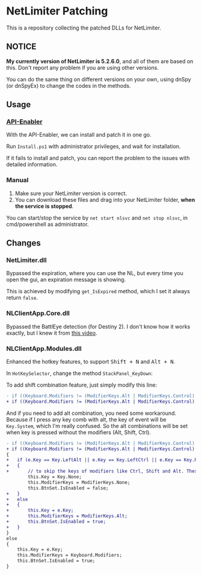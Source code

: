 # NetLimiter Patching

This is a repository collecting the patched DLLs for NetLimiter.

## NOTICE

**My currently version of NetLimiter is 5.2.6.0**, and all of them are based on this.
Don't report any problem if you are using other versions.

You can do the same thing on different versions on your own, using dnSpy (or dnSpyEx) to change the codes in the methods.

## Usage

### [API-Enabler](https://github.com/Taskeren/API-Enabler)

With the API-Enabler, we can install and patch it in one go.

Run `Install.ps1` with administrator privileges, and wait for installation.

If it fails to install and patch, you can report the problem to the issues with detailed information.

### Manual

1. Make sure your NetLimiter version is correct.
2. You can download these files and drag into your NetLimiter folder, **when the service is stopped**.

You can start/stop the service by `net start nlsvc` and `net stop nlsvc`, in cmd/powershell as administrator.

## Changes

### NetLimiter.dll

Bypassed the expiration, where you can use the NL, but every time you open the gui, an expiration message is showing.

This is achieved by modifying `get_IsExpired` method, which I set it always return `false`.

### NLClientApp.Core.dll

Bypassed the BattlEye detection (for Destiny 2). I don't know how it works exactly, but I knew it from [this video](https://www.youtube.com/watch?v=avkBlOQ_kUI).

### NLClientApp.Modules.dll

Enhanced the hotkey features, to support <kbd>Shift + N</kbd> and <kbd>Alt + N</kbd>.

In `HotKeySelector`, change the method `StackPanel_KeyDown`:

To add shift combination feature, just simply modify this line:

```diff
- if ((Keyboard.Modifiers != (ModifierKeys.Alt | ModifierKeys.Control) && Keyboard.Modifiers != ModifierKeys.Control) || e.Key == Key.LeftAlt || e.Key == Key.LeftCtrl || e.Key == Key.RightAlt || e.Key == Key.LeftCtrl || e.Key == Key.LWin || e.Key == Key.RWin || e.Key == Key.LeftShift || e.Key == Key.RightShift)
+ if ((Keyboard.Modifiers != (ModifierKeys.Alt | ModifierKeys.Control) && Keyboard.Modifiers != ModifierKeys.Control && Keyboard.Modifiers != ModifierKeys.Shift) || e.Key == Key.LeftAlt || e.Key == Key.LeftCtrl || e.Key == Key.RightAlt || e.Key == Key.LeftCtrl || e.Key == Key.LWin || e.Key == Key.RWin || e.Key == Key.LeftShift || e.Key == Key.RightShift)
```

And if you need to add alt combination, you need some workaround. Because if I press any key comb with alt, the key of event will be `Key.System`, which I'm really confused.
So the alt combinations will be set when key is pressed without the modifiers (Alt, Shift, Ctrl).

```diff
- if ((Keyboard.Modifiers != (ModifierKeys.Alt | ModifierKeys.Control) && Keyboard.Modifiers != ModifierKeys.Control) || e.Key == Key.LeftAlt || e.Key == Key.LeftCtrl || e.Key == Key.RightAlt || e.Key == Key.LeftCtrl || e.Key == Key.LWin || e.Key == Key.RWin || e.Key == Key.LeftShift || e.Key == Key.RightShift)
+ if ((Keyboard.Modifiers != (ModifierKeys.Alt | ModifierKeys.Control) && Keyboard.Modifiers != ModifierKeys.Control && Keyboard.Modifiers != ModifierKeys.Shift) || e.Key == Key.LeftAlt || e.Key == Key.LeftCtrl || e.Key == Key.RightAlt || e.Key == Key.LeftCtrl || e.Key == Key.LWin || e.Key == Key.RWin || e.Key == Key.LeftShift || e.Key == Key.RightShift)
{
+	if (e.Key == Key.LeftAlt || e.Key == Key.LeftCtrl || e.Key == Key.RightAlt || e.Key == Key.LeftCtrl || e.Key == Key.LWin || e.Key == Key.RWin || e.Key == Key.LeftShift || e.Key == Key.RightShift || e.Key == Key.System)
+	{
+		// to skip the keys of modifiers like Ctrl, Shift and Alt. These are not valid!
		this.Key = Key.None;
		this.ModifierKeys = ModifierKeys.None;
		this.BtnSet.IsEnabled = false;
+	}
+	else
+	{
+		this.Key = e.Key;
+		this.ModifierKeys = ModifierKeys.Alt;
+		this.BtnSet.IsEnabled = true;
+	}
}
else
{
	this.Key = e.Key;
	this.ModifierKeys = Keyboard.Modifiers;
	this.BtnSet.IsEnabled = true;
}
```
